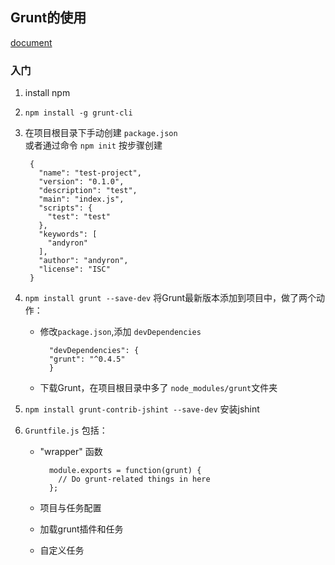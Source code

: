 Grunt的使用
-----------------------------
[document](http://www.gruntjs.net/getting-started)
### 入门
1. install npm
2. `npm install -g grunt-cli`
3. 在项目根目录下手动创建 `package.json`  
   或者通过命令 `npm init` 按步骤创建  

		{
		  "name": "test-project",
		  "version": "0.1.0",
		  "description": "test",
		  "main": "index.js",
		  "scripts": {
		    "test": "test"
		  },
		  "keywords": [
		    "andyron"
		  ],
		  "author": "andyron",
		  "license": "ISC"
		}
4. `npm install grunt --save-dev`  将Grunt最新版本添加到项目中，做了两个动作：
	- 修改`package.json`,添加 `devDependencies` 
	
			"devDependencies": {
		    "grunt": "^0.4.5"
		  	}
	- 下载Grunt，在项目根目录中多了 `node_modules/grunt`文件夹
5. `npm install grunt-contrib-jshint --save-dev`  安装jshint
6. `Gruntfile.js` 包括：
	- "wrapper" 函数 
	
			module.exports = function(grunt) {
			  // Do grunt-related things in here
			};
	- 项目与任务配置
	- 加载grunt插件和任务
	- 自定义任务